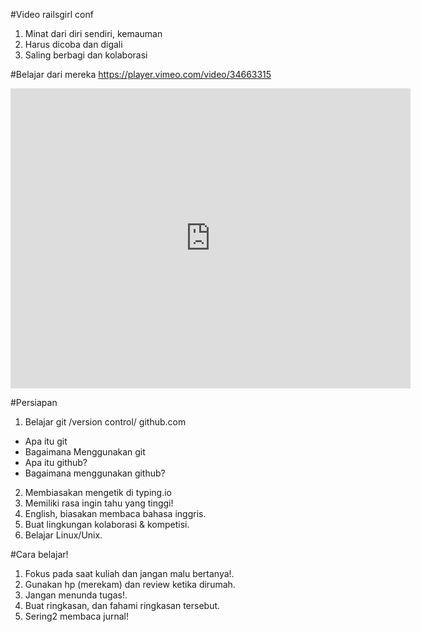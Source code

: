 #Video railsgirl conf
1. Minat dari diri sendiri, kemauman
2. Harus dicoba dan digali
3. Saling berbagi dan kolaborasi

#Belajar dari mereka
<a href="https://player.vimeo.com/video/34663315">https://player.vimeo.com/video/34663315</a>
<iframe src="https://player.vimeo.com/video/34663315" width="640" height="480" frameborder="0" webkitallowfullscreen mozallowfullscreen allowfullscreen></iframe>


#Persiapan
1. Belajar git /version control/  github.com
  * Apa itu git
  * Bagaimana Menggunakan git
  * Apa itu github?
  * Bagaimana menggunakan github?
2. Membiasakan mengetik di typing.io
3. Memiliki rasa ingin tahu yang tinggi!
4. English, biasakan membaca bahasa inggris.
5. Buat lingkungan kolaborasi & kompetisi.
6. Belajar Linux/Unix.

#Cara belajar!
1. Fokus pada saat kuliah dan jangan malu bertanya!.
2. Gunakan hp (merekam) dan review ketika dirumah.
3. Jangan menunda tugas!.
4. Buat ringkasan, dan fahami ringkasan tersebut.
5. Sering2 membaca jurnal!

